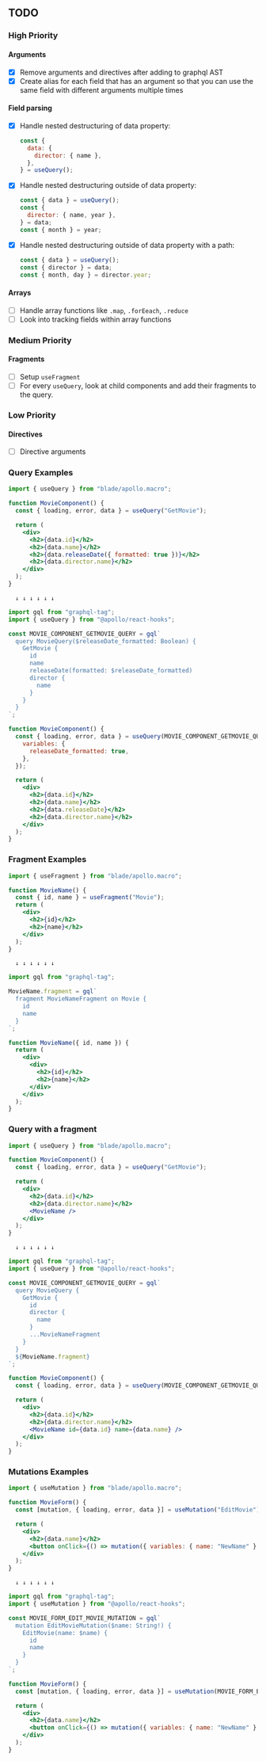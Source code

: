 ## TODO

### High Priority

#### Arguments

- [x] Remove arguments and directives after adding to graphql AST
- [x] Create alias for each field that has an argument so that you can use the same field with different arguments multiple times

#### Field parsing

- [x] Handle nested destructuring of data property:
  ```js
  const {
    data: {
      director: { name },
    },
  } = useQuery();
  ```
- [x] Handle nested destructuring outside of data property:

  ```js
  const { data } = useQuery();
  const {
    director: { name, year },
  } = data;
  const { month } = year;
  ```

- [x] Handle nested destructuring outside of data property with a path:
  ```js
  const { data } = useQuery();
  const { director } = data;
  const { month, day } = director.year;
  ```

#### Arrays

- [ ] Handle array functions like `.map`, `.forEeach`, `.reduce`
- [ ] Look into tracking fields within array functions

### Medium Priority

#### Fragments

- [ ] Setup `useFragment`
- [ ] For every `useQuery`, look at child components and add their fragments to the query.

### Low Priority

#### Directives

- [ ] Directive arguments

### Query Examples

```jsx
import { useQuery } from "blade/apollo.macro";

function MovieComponent() {
  const { loading, error, data } = useQuery("GetMovie");

  return (
    <div>
      <h2>{data.id}</h2>
      <h2>{data.name}</h2>
      <h2>{data.releaseDate({ formatted: true })}</h2>
      <h2>{data.director.name}</h2>
    </div>
  );
}
```

      ↓ ↓ ↓ ↓ ↓ ↓

```jsx
import gql from "graphql-tag";
import { useQuery } from "@apollo/react-hooks";

const MOVIE_COMPONENT_GETMOVIE_QUERY = gql`
  query MovieQuery($releaseDate_formatted: Boolean) {
    GetMovie {
      id
      name
      releaseDate(formatted: $releaseDate_formatted)
      director {
        name
      }
    }
  }
`;

function MovieComponent() {
  const { loading, error, data } = useQuery(MOVIE_COMPONENT_GETMOVIE_QUERY, {
    variables: {
      releaseDate_formatted: true,
    },
  });

  return (
    <div>
      <h2>{data.id}</h2>
      <h2>{data.name}</h2>
      <h2>{data.releaseDate}</h2>
      <h2>{data.director.name}</h2>
    </div>
  );
}
```

### Fragment Examples

```jsx
import { useFragment } from "blade/apollo.macro";

function MovieName() {
  const { id, name } = useFragment("Movie");
  return (
    <div>
      <h2>{id}</h2>
      <h2>{name}</h2>
    </div>
  );
}
```

      ↓ ↓ ↓ ↓ ↓ ↓

```jsx
import gql from "graphql-tag";

MovieName.fragment = gql`
  fragment MovieNameFragment on Movie {
    id
    name
  }
`;

function MovieName({ id, name }) {
  return (
    <div>
      <div>
        <h2>{id}</h2>
        <h2>{name}</h2>
      </div>
    </div>
  );
}
```

### Query with a fragment

```jsx
import { useQuery } from "blade/apollo.macro";

function MovieComponent() {
  const { loading, error, data } = useQuery("GetMovie");

  return (
    <div>
      <h2>{data.id}</h2>
      <h2>{data.director.name}</h2>
      <MovieName />
    </div>
  );
}
```

      ↓ ↓ ↓ ↓ ↓ ↓

```jsx
import gql from "graphql-tag";
import { useQuery } from "@apollo/react-hooks";

const MOVIE_COMPONENT_GETMOVIE_QUERY = gql`
  query MovieQuery {
    GetMovie {
      id
      director {
        name
      }
      ...MovieNameFragment
    }
  }
  ${MovieName.fragment}
`;

function MovieComponent() {
  const { loading, error, data } = useQuery(MOVIE_COMPONENT_GETMOVIE_QUERY);

  return (
    <div>
      <h2>{data.id}</h2>
      <h2>{data.director.name}</h2>
      <MovieName id={data.id} name={data.name} />
    </div>
  );
}
```

### Mutations Examples

```jsx
import { useMutation } from "blade/apollo.macro";

function MovieForm() {
  const [mutation, { loading, error, data }] = useMutation("EditMovie");

  return (
    <div>
      <h2>{data.name}</h2>
      <button onClick={() => mutation({ variables: { name: "NewName" } })} />
    </div>
  );
}
```

      ↓ ↓ ↓ ↓ ↓ ↓

```jsx
import gql from "graphql-tag";
import { useMutation } from "@apollo/react-hooks";

const MOVIE_FORM_EDIT_MOVIE_MUTATION = gql`
  mutation EditMovieMutation($name: String!) {
    EditMovie(name: $name) {
      id
      name
    }
  }
`;

function MovieForm() {
  const [mutation, { loading, error, data }] = useMutation(MOVIE_FORM_EDIT_MOVIE_MUTATION);

  return (
    <div>
      <h2>{data.name}</h2>
      <button onClick={() => mutation({ variables: { name: "NewName" } })} />
    </div>
  );
}
```
